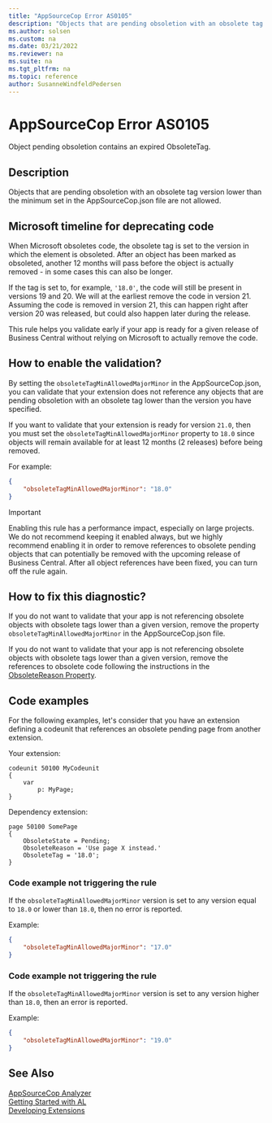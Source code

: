 ```yaml
---
title: "AppSourceCop Error AS0105"
description: "Objects that are pending obsoletion with an obsolete tag version lower than the minimum set in the AppSourceCop.json file are not allowed."
ms.author: solsen
ms.custom: na
ms.date: 03/21/2022
ms.reviewer: na
ms.suite: na
ms.tgt_pltfrm: na
ms.topic: reference
author: SusanneWindfeldPedersen
---
```

[//]: # (START>DO_NOT_EDIT)
[//]: # (IMPORTANT:Do not edit any of the content between here and the END>DO_NOT_EDIT.)
[//]: # (Any modifications should be made in the .xml files in the ModernDev repo.)
# AppSourceCop Error AS0105
Object pending obsoletion contains an expired ObsoleteTag.

## Description
Objects that are pending obsoletion with an obsolete tag version lower than the minimum set in the AppSourceCop.json file are not allowed.

[//]: # (IMPORTANT: END>DO_NOT_EDIT)

## Microsoft timeline for deprecating code

When Microsoft obsoletes code, the obsolete tag is set to the version in which the element is obsoleted. After an object has been marked as obsoleted, another 12 months will pass before the object is actually removed - in some cases this can also be longer.

If the tag is set to, for example, `'18.0'`, the code will still be present in versions 19 and 20. We will at the earliest remove the code in version 21. Assuming the code is removed in version 21, this can happen right after version 20 was released, but could also happen later during the release.

This rule helps you validate early if your app is ready for a given release of Business Central without relying on Microsoft to actually remove the code.

## How to enable the validation?

By setting the `obsoleteTagMinAllowedMajorMinor` in the AppSourceCop.json, you can validate that your extension does not reference any objects that are pending obsoletion with an obsolete tag lower than the version you have specified.

If you want to validate that your extension is ready for version `21.0`, then you must set the `obsoleteTagMinAllowedMajorMinor` property to `18.0` since objects will remain available for at least 12 months (2 releases) before being removed.

For example:
```JSON
{
    "obsoleteTagMinAllowedMajorMinor": "18.0"
}
```

> [!IMPORTANT]
> Enabling this rule has a performance impact, especially on large projects. We do not recommend keeping it enabled always, but we highly recommend enabling it in order to remove references to obsolete pending objects that can potentially be removed with the upcoming release of Business Central. After all object references have been fixed, you can turn off the rule again.

## How to fix this diagnostic?

If you do not want to validate that your app is not referencing obsolete objects with obsolete tags lower than a given version, remove the property `obsoleteTagMinAllowedMajorMinor` in the AppSourceCop.json file.

If you do not want to validate that your app is not referencing obsolete objects with obsolete tags lower than a given version, remove the references to obsolete code following the instructions in the [ObsoleteReason Property](../properties/devenv-obsoletereason-property.md).

## Code examples

For the following examples, let's consider that you have an extension defining a codeunit that references an obsolete pending page from another extension.

Your extension:
```AL
codeunit 50100 MyCodeunit
{
    var
        p: MyPage;
}
```

Dependency extension:
```AL
page 50100 SomePage
{
    ObsoleteState = Pending;
    ObsoleteReason = 'Use page X instead.'
    ObsoleteTag = '18.0';
}
```

### Code example not triggering the rule

If the `obsoleteTagMinAllowedMajorMinor` version is set to any version equal to `18.0` or lower than `18.0`, then no error is reported.

Example:
```JSON
{
    "obsoleteTagMinAllowedMajorMinor": "17.0"
}
```

### Code example not triggering the rule

If the `obsoleteTagMinAllowedMajorMinor` version is set to any version higher than `18.0`, then an error is reported.

Example:
```JSON
{
    "obsoleteTagMinAllowedMajorMinor": "19.0"
}
```

## See Also  
[AppSourceCop Analyzer](appsourcecop.md)  
[Getting Started with AL](../devenv-get-started.md)  
[Developing Extensions](../devenv-dev-overview.md)  
